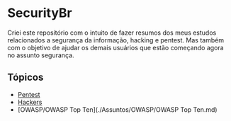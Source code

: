 # SecurityBr
Criei este repositório com o intuito de fazer resumos dos meus estudos relacionados a segurança da informação, hacking e pentest. Mas também com o objetivo de ajudar os demais usuários que estão começando agora no assunto segurança.


## Tópicos

- [Pentest](./Assuntos/Pentest.md)
- [Hackers](./Assuntos/Hackers.md)
- [OWASP/OWASP Top Ten](./Assuntos/OWASP/OWASP Top Ten.md)
